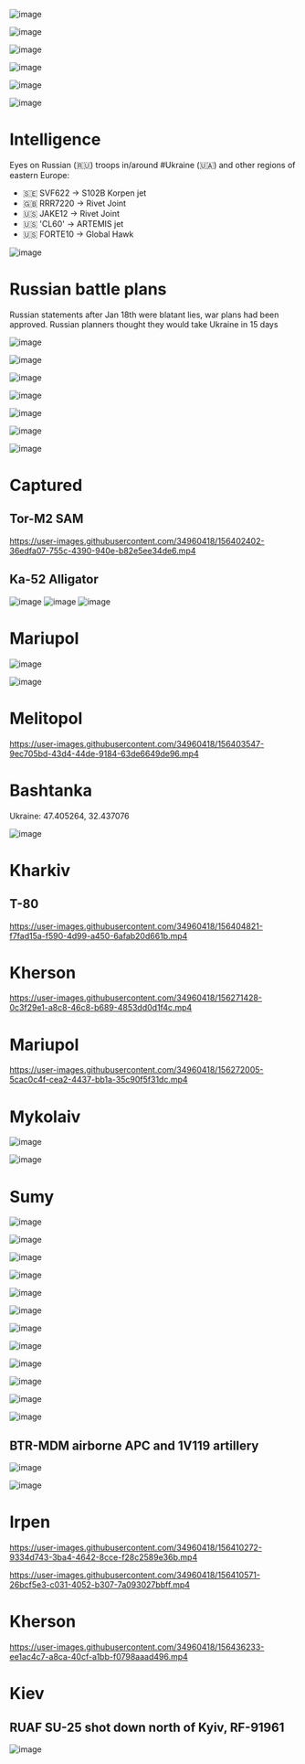 ![image](https://user-images.githubusercontent.com/34960418/156406809-ec8fb910-82d2-43be-93be-b9c6fb4e3f06.png)

![image](https://user-images.githubusercontent.com/34960418/156408173-7f596556-75f1-4b44-b340-316ffe4b2956.png)

![image](https://user-images.githubusercontent.com/34960418/156401185-19fbf659-ca64-43e4-8ad8-3b25a3f6a309.png)

![image](https://user-images.githubusercontent.com/34960418/156400266-b7f0f292-4617-4fca-bda6-c74e9d0d0b99.png)

![image](https://user-images.githubusercontent.com/34960418/156400312-bd141bf3-fc26-4618-af96-9a505f41da29.png)

![image](https://user-images.githubusercontent.com/34960418/156268972-29e9b2b9-06f7-47a1-9d0f-e2f7ddacdf84.png)

# Intelligence

Eyes on Russian (🇷🇺) troops in/around #Ukraine (🇺🇦) and other regions of eastern Europe:

- 🇸🇪 SVF622 -> S102B Korpen jet
- 🇬🇧 RRR7220 -> Rivet Joint
- 🇺🇸 JAKE12 -> Rivet Joint
- 🇺🇸 'CL60' -> ARTEMIS jet
- 🇺🇸 FORTE10 -> Global Hawk

![image](https://user-images.githubusercontent.com/34960418/156428487-eb9abcc4-a8f2-4bfe-938b-956f8ef4ea89.png)


# Russian battle plans

Russian statements after Jan 18th were blatant lies, war plans had been approved. Russian planners thought they would take Ukraine in 15 days

![image](https://user-images.githubusercontent.com/34960418/156399516-dd152319-1631-4fda-b564-448f19916b02.png)

![image](https://user-images.githubusercontent.com/34960418/156399615-f59c5d5d-f1f7-4c17-b8f1-5f7d2ef80640.png)

![image](https://user-images.githubusercontent.com/34960418/156399639-d1a9eda7-9462-4b04-a525-af9f0d46d911.png)

![image](https://user-images.githubusercontent.com/34960418/156399678-56c0394e-0f8c-4a43-9e04-4737633e4590.png)

![image](https://user-images.githubusercontent.com/34960418/160149598-6dc8569b-ea56-4134-9919-f2082ddbfeb7.png)

![image](https://user-images.githubusercontent.com/34960418/160149607-f5494867-714f-4d68-92ce-6e0004ccf506.png)

![image](https://user-images.githubusercontent.com/34960418/160150294-723237af-f51c-4b69-826e-0231b5879ec1.png)


# Captured 

## Tor-M2 SAM 

https://user-images.githubusercontent.com/34960418/156402402-36edfa07-755c-4390-940e-b82e5ee34de6.mp4


## Ka-52 Alligator

![image](https://user-images.githubusercontent.com/34960418/156440515-4ba59809-c5de-46dc-aa78-d4a8b8830d05.png)
![image](https://user-images.githubusercontent.com/34960418/156440548-894217eb-baad-461e-a3fc-67fafc63abcd.png)
![image](https://user-images.githubusercontent.com/34960418/156440565-40ca23db-35fc-4f31-8df6-268f360e7469.png)



# Mariupol

![image](https://user-images.githubusercontent.com/34960418/156407040-aad6e8f9-132b-4f9f-9e0c-f788794c7761.png)

![image](https://user-images.githubusercontent.com/34960418/156407068-bdfa87d0-47d7-4b6e-8e15-6300349165e6.png)



# Melitopol

https://user-images.githubusercontent.com/34960418/156403547-9ec705bd-43d4-44de-9184-63de6649de96.mp4


# Bashtanka

Ukraine: 47.405264, 32.437076

![image](https://user-images.githubusercontent.com/34960418/156403755-4f8b5e75-2a82-4b8a-849e-d28fd06f6230.png)



# Kharkiv

## T-80

https://user-images.githubusercontent.com/34960418/156404821-f7fad15a-f590-4d99-a450-6afab20d661b.mp4


# Kherson

https://user-images.githubusercontent.com/34960418/156271428-0c3f29e1-a8c8-46c8-b689-4853dd0d1f4c.mp4


# Mariupol

https://user-images.githubusercontent.com/34960418/156272005-5cac0c4f-cea2-4437-bb1a-35c90f5f31dc.mp4


# Mykolaiv

![image](https://user-images.githubusercontent.com/34960418/156406513-b93fe4d6-ed6f-4b89-96bf-3dd9b6dceae8.png)

![image](https://user-images.githubusercontent.com/34960418/156406553-ba18e4c2-211b-4770-a812-c0dae7652194.png)






# Sumy

![image](https://user-images.githubusercontent.com/34960418/156409727-df947513-1098-44e3-915b-fdedec24f67c.png)

![image](https://user-images.githubusercontent.com/34960418/156409746-f5f55a53-0acb-499b-a610-f23160c18e55.png)

![image](https://user-images.githubusercontent.com/34960418/156409755-85559e72-7387-4607-ae7c-cf735c43dfbe.png)

![image](https://user-images.githubusercontent.com/34960418/156409763-edce42e6-0bfc-48e4-8f32-916aec9d7481.png)

![image](https://user-images.githubusercontent.com/34960418/156409779-7c435521-c074-45e7-b431-8e05b048f4fb.png)

![image](https://user-images.githubusercontent.com/34960418/156409795-6ecec6eb-d289-43bb-a637-0056d31ab755.png)

![image](https://user-images.githubusercontent.com/34960418/156409809-104fe6c6-3f93-42a1-86ff-f9b3429ec32d.png)

![image](https://user-images.githubusercontent.com/34960418/156409830-48ce77f4-addd-4adb-b7c8-bea363ca37e5.png)

![image](https://user-images.githubusercontent.com/34960418/156409841-6f7da773-cb67-4a30-87b9-cbe5d822b824.png)

![image](https://user-images.githubusercontent.com/34960418/156409849-dbaf80aa-1f84-482e-889b-c85015729f79.png)

![image](https://user-images.githubusercontent.com/34960418/156415014-4f6777f7-5090-4b13-a5d4-147977f93849.png)

![image](https://user-images.githubusercontent.com/34960418/156415036-79adbf4c-a8c3-461f-b258-2de733c9e547.png)

## BTR-MDM airborne APC and 1V119 artillery 

![image](https://user-images.githubusercontent.com/34960418/156271630-8f5527b8-c4f7-43b9-91ee-ff03444cf7bf.png)

![image](https://user-images.githubusercontent.com/34960418/156271659-9ecd7008-771f-4e31-b870-929acc677771.png)


# Irpen

https://user-images.githubusercontent.com/34960418/156410272-9334d743-3ba4-4642-8cce-f28c2589e36b.mp4

https://user-images.githubusercontent.com/34960418/156410571-26bcf5e3-c031-4052-b307-7a093027bbff.mp4


# Kherson

https://user-images.githubusercontent.com/34960418/156436233-ee1ac4c7-a8ca-40cf-a1bb-f0798aaad496.mp4


# Kiev

## RUAF SU-25 shot down north of Kyiv, RF-91961

![image](https://user-images.githubusercontent.com/34960418/156441745-9b9803e8-a7ed-47e3-9fb0-ae4e9e70ce95.png)

